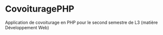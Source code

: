 # CovoituragePHP
Application de covoiturage en PHP pour le second semestre de L3 (matière Développement Web)
